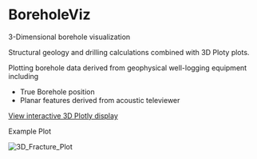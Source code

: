 # BoreholeViz
3-Dimensional borehole visualization

Structural geology and drilling calculations combined with 3D Ploty plots.

Plotting borehole data derived from geophysical well-logging equipment including
- True Borehole position
- Planar features derived from acoustic televiewer

[View interactive 3D Plotly display](https://nbviewer.jupyter.org/github/CDowey/BoreholeViz/blob/master/BenningtonWells/Borehole_26STL_WellFract.ipynb)

Example Plot


![3D_Fracture_Plot](../master/Fracture_3D_well.png)
